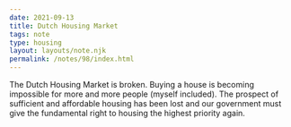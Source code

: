 ```yaml
---
date: 2021-09-13
title: Dutch Housing Market
tags: note
type: housing
layout: layouts/note.njk
permalink: /notes/98/index.html
---
```


The Dutch Housing Market is broken. Buying a house is becoming impossible for more and more people (myself included). The prospect of sufficient and affordable housing has been lost and our government must give the fundamental right to housing the highest priority again.